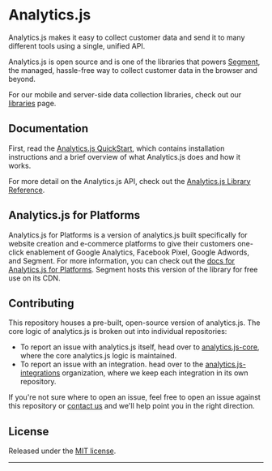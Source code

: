 # Analytics.js

Analytics.js makes it easy to collect customer data and send it to many different tools using a single, unified API.

Analytics.js is open source and is one of the libraries that powers [Segment], the managed, hassle-free way to collect customer data in the browser and beyond.

For our mobile and server-side data collection libraries, check out our [libraries] page.

## Documentation

First, read the [Analytics.js QuickStart], which contains installation instructions and a brief overview of what Analytics.js does and how it works.

For more detail on the Analytics.js API, check out the [Analytics.js Library Reference].


## Analytics.js for Platforms

Analytics.js for Platforms is a version of analytics.js built specifically for website creation and e-commerce platforms to give their customers one-click enablement of Google Analytics, Facebook Pixel, Google Adwords, and Segment. For more information, you can check out the [docs for Analytics.js for Platforms](https://segment.com/docs/guides/partners/analyticsjs-for-platforms/). Segment hosts this version of the library for free use on its CDN.

## Contributing

This repository houses a pre-built, open-source version of analytics.js. The core logic of analytics.js is broken out into individual repositories:

- To report an issue with analytics.js itself, head over to [analytics.js-core][], where the core analytics.js logic is maintained.
- To report an issue with an integration. head over to the [analytics.js-integrations][] organization, where we keep each integration in its own repository.

If you're not sure where to open an issue, feel free to open an issue against this repository or [contact us](https://segment.com/contact) and we'll help point you in the right direction.

## License

Released under the [MIT license].


-------

[Segment]: https://segment.com
[MIT license]: License.md
[Analytics.js Library Reference]: https://segment.com/docs/libraries/analytics.js
[Analytics.js Quickstart]: https://segment.com/docs/tutorials/quickstart-analytics.js
[analytics.js-core]: https://github.com/segmentio/analytics.js-core
[analytics.js-integrations]: https://github.com/segment-integrations?q=analytics.js-integration
[ci-badge]: https://travis-ci.org/segmentio/analytics.js.png?branch=master
[ci-link]: https://travis-ci.org/segmentio/analytics.js
[integrations]: https://segment.com/integrations
[libraries]: https://segment.com/libraries
[nodejs.org]: https://nodejs.org/
[spec]: https://segment.com/docs/spec/
